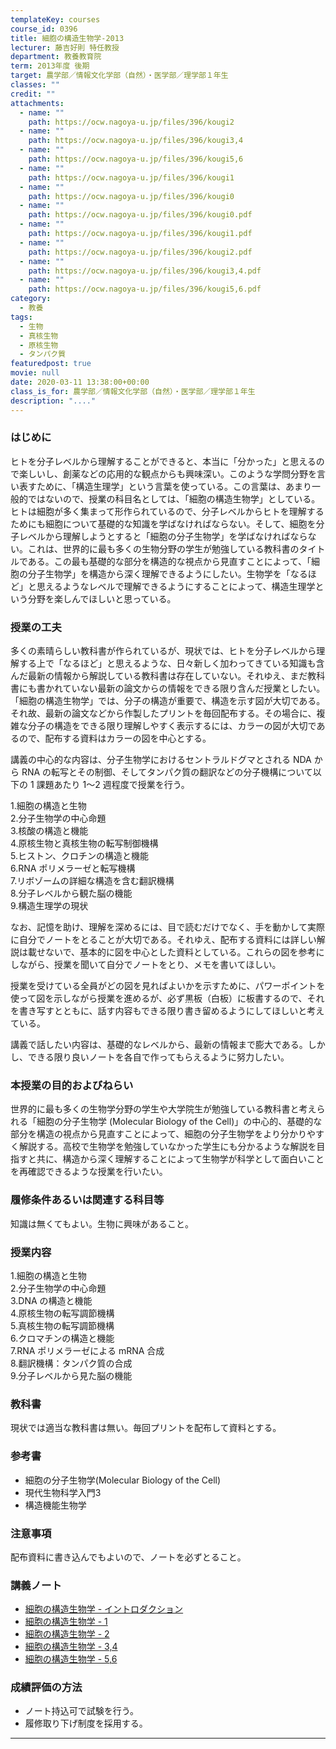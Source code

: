 ```yaml
---
templateKey: courses
course_id: 0396
title: 細胞の構造生物学-2013
lecturer: 藤吉好則 特任教授
department: 教養教育院
term: 2013年度 後期
target: 農学部／情報文化学部（自然）・医学部／理学部１年生
classes: ""
credit: ""
attachments:
  - name: ""
    path: https://ocw.nagoya-u.jp/files/396/kougi2
  - name: ""
    path: https://ocw.nagoya-u.jp/files/396/kougi3,4
  - name: ""
    path: https://ocw.nagoya-u.jp/files/396/kougi5,6
  - name: ""
    path: https://ocw.nagoya-u.jp/files/396/kougi1
  - name: ""
    path: https://ocw.nagoya-u.jp/files/396/kougi0
  - name: ""
    path: https://ocw.nagoya-u.jp/files/396/kougi0.pdf
  - name: ""
    path: https://ocw.nagoya-u.jp/files/396/kougi1.pdf
  - name: ""
    path: https://ocw.nagoya-u.jp/files/396/kougi2.pdf
  - name: ""
    path: https://ocw.nagoya-u.jp/files/396/kougi3,4.pdf
  - name: ""
    path: https://ocw.nagoya-u.jp/files/396/kougi5,6.pdf
category:
  - 教養
tags:
  - 生物
  - 真核生物
  - 原核生物
  - タンパク質
featuredpost: true
movie: null
date: 2020-03-11 13:38:00+00:00
class_is_for: 農学部／情報文化学部（自然）・医学部／理学部１年生
description: "...."
---
```


### はじめに

ヒトを分子レベルから理解することができると、本当に「分かった」と思えるので楽しいし、創薬などの応用的な観点からも興味深い。このような学問分野を言い表すために、「構造生理学」という言葉を使っている。この言葉は、あまり一般的ではないので、授業の科目名としては、「細胞の構造生物学」としている。ヒトは細胞が多く集まって形作られているので、分子レベルからヒトを理解するためにも細胞について基礎的な知識を学ばなければならない。そして、細胞を分子レベルから理解しようとすると「細胞の分子生物学」を学ばなければならない。これは、世界的に最も多くの生物分野の学生が勉強している教科書のタイトルである。この最も基礎的な部分を構造的な視点から見直すことによって、「細胞の分子生物学」を構造から深く理解できるようにしたい。生物学を「なるほど」と思えるようなレベルで理解できるようにすることによって、構造生理学という分野を楽しんでほしいと思っている。

### 授業の工夫

多くの素晴らしい教科書が作られているが、現状では、ヒトを分子レベルから理解する上で「なるほど」と思えるような、日々新しく加わってきている知識も含んだ最新の情報から解説している教科書は存在していない。それゆえ、まだ教科書にも書かれていない最新の論文からの情報をできる限り含んだ授業としたい。「細胞の構造生物学」では、分子の構造が重要で、構造を示す図が大切である。それ故、最新の論文などから作製したプリントを毎回配布する。その場合に、複雑な分子の構造をできる限り理解しやすく表示するには、カラーの図が大切であるので、配布する資料はカラーの図を中心とする。

講義の中心的な内容は、分子生物学におけるセントラルドグマとされる NDA から RNA の転写とその制御、そしてタンパク質の翻訳などの分子機構について以下の 1 課題あたり 1〜2 週程度で授業を行う。

1.細胞の構造と生物  
2.分子生物学の中心命題  
3.核酸の構造と機能  
4.原核生物と真核生物の転写制御機構  
5.ヒストン、クロチンの構造と機能  
6.RNA ポリメラーゼと転写機構  
7.リボゾームの詳細な構造を含む翻訳機構  
8.分子レベルから観た脳の機能  
9.構造生理学の現状

なお、記憶を助け、理解を深めるには、目で読むだけでなく、手を動かして実際に自分でノートをとることが大切である。それゆえ、配布する資料には詳しい解説は載せないで、基本的に図を中心とした資料としている。これらの図を参考にしながら、授業を聞いて自分でノートをとり、メモを書いてほしい。

授業を受けている全員がどの図を見ればよいかを示すために、パワーポイントを使って図を示しながら授業を進めるが、必ず黒板（白板）に板書するので、それを書き写すとともに、話す内容もできる限り書き留めるようにしてほしいと考えている。

講義で話したい内容は、基礎的なレベルから、最新の情報まで膨大である。しかし、できる限り良いノートを各自で作ってもらえるように努力したい。

### 本授業の目的およびねらい

世界的に最も多くの生物学分野の学生や大学院生が勉強している教科書と考えられる「細胞の分子生物学 (Molecular Biology of the Cell)」の中心的、基礎的な部分を構造の視点から見直すことによって、細胞の分子生物学をより分かりやすく解説する。高校で生物学を勉強していなかった学生にも分かるような解説を目指すと共に、構造から深く理解することによって生物学が科学として面白いことを再確認できるような授業を行いたい。

### 履修条件あるいは関連する科目等

知識は無くてもよい。生物に興味があること。

### 授業内容

1.細胞の構造と生物</br> 2.分子生物学の中心命題</br> 3.DNA の構造と機能</br> 4.原核生物の転写調節機構</br> 5.真核生物の転写調節機構</br> 6.クロマチンの構造と機能</br> 7.RNA ポリメラーゼによる mRNA 合成</br> 8.翻訳機構：タンパク質の合成</br> 9.分子レベルから見た脳の機能</br>

### 教科書

現状では適当な教科書は無い。毎回プリントを配布して資料とする。

### 参考書

<ul type="disc">
  <li>
    細胞の分子生物学(Molecular Biology of the Cell)
  </li>
  <li>
    現代生物科学入門3
  </li>
  <li>
    構造機能生物学
  </li>
</ul>

### 注意事項

配布資料に書き込んでもよいので、ノートを必ずとること。

### 講義ノート

- [細胞の構造生物学 - イントロダクション](https://ocw.nagoya-u.jp/files/396/kougi0.pdf)
- [細胞の構造生物学 - 1](https://ocw.nagoya-u.jp/files/396/kougi1.pdf)
- [細胞の構造生物学 - 2](https://ocw.nagoya-u.jp/files/396/kougi2.pdf)
- [細胞の構造生物学 - 3,4](https://ocw.nagoya-u.jp/files/396/kougi3,4.pdf)
- [細胞の構造生物学 - 5,6](https://ocw.nagoya-u.jp/files/396/kougi5,6.pdf)

### 成績評価の方法

<ul type="disc">
  <li>
    ノート持込可で試験を行う。
  </li>
  <li>
    履修取り下げ制度を採用する。
  </li>
</ul>

---
